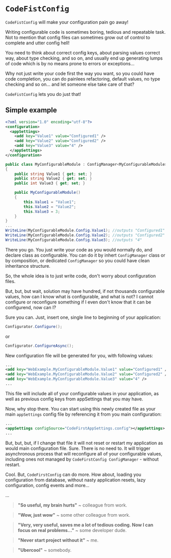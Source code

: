 # `CodeFistConfig` 
`CodeFistConfig` will make your configuration pain go away!

Writing configurable code is sometimes boring, tedious and repeatable task. 
Not to mention that config files can sometimes grow out of control to complete and utter config hell!

You need to think about correct config keys, about parsing values correct way, about type checking, and so on, 
and usually end up generating lumps of code which is by no means prone to errors or exceptions...

Why not just write your code first the way you want, so you could have code completion, 
you can do painlees refactoring, default values, no type checking and so on...
and let someone else take care of that? 

`CodeFistConfig` lets you do just that!
## Simple example
```xml
<?xml version="1.0" encoding="utf-8"?>
<configuration>      
  <appSettings>
    <add key="Value1" value="Configured1" />
    <add key="Value2" value="Configured2" />
    <add key="Value3" value="4" />
  </appSettings>
</configuration>
```
```csharp
public class MyConfigurableModule : ConfigManager<MyConfigurableModule>
{
    public string Value1 { get; set; }
    public string Value2 { get; set; }
    public int Value3 { get; set; }

    public MyConfigurableModule()
    {
        this.Value1 = "Value1";
        this.Value2 = "Value2";
        this.Value3 = 3;
    }
}
...
WriteLine(MyConfigurableModule.Config.Value1); //outputs "Configured1"
WriteLine(MyConfigurableModule.Config.Value2); //outputs "Configured2"
WriteLine(MyConfigurableModule.Config.Value3); //outputs "4"
```
There you go. You just write your code as you would normally do, and declare class as configurable. 
You can do it by inhert `ConfigManager` class or by composition, or dedicated `ConfigManager` 
so you could have clean inheritance structure.

So, the whole idea is to just write code, don't worry about configuration files.

But, but, but wait, solution may have hundred, if not thousands configurable values,
how can I know what is configurable, and what is not? I cannot configure or reconfigure something if I 
even don't know that it can be configurend, now can I?

Sure you can. Just, insert one, single line to beginning of your application:
```csharp
Configurator.Configure();
```
or 
```csharp
Configurator.ConfigureAsync();
```
New configuration file will be generated for you, with following values:
```xml
...
<add key="WebExample.MyConfigurableModule.Value1" value="Configured1" />
<add key="WebExample.MyConfigurableModule.Value2" value="Configured2" />
<add key="WebExample.MyConfigurableModule.Value3" value="4" />
...
```
This file will include all of your configurable values in your application, 
as well as previous config keys from appSettings that you may have.

Now, why stop there. 
You can start using this newly created file as your main `appSettings` config file by referencing it from you main configuration: 
```xml
...
<appSettings configSource="CodeFirstAppSettings.config"></appSettings>
...
```
But, but, but, if I change that file it will not reset or restart my application as would main configuration file. 
Sure. There is no need to. 
It will trigger asynchronous process that will reconfigure all of your configurable values, 
including ones not managed by `CodeFirstConfig ConfigManager` - without restart. 

Cool. 
But, `CodeFirstConfig` can do more. 
How about, loading you configuration from database, without nasty application resets, lazy configuration, config events and more... 

...

> **"So useful, my brain hurts"** ~ colleague from work.

> **"Wow, just wow"** ~ some other colleague from work.

> **"Very, very useful, saves me a lot of tedious coding. Now I can focus on real problems..."** ~ some developer dude.

> **"Never start project without it"** ~ me.

> **"Ubercool"** ~ somebody.

